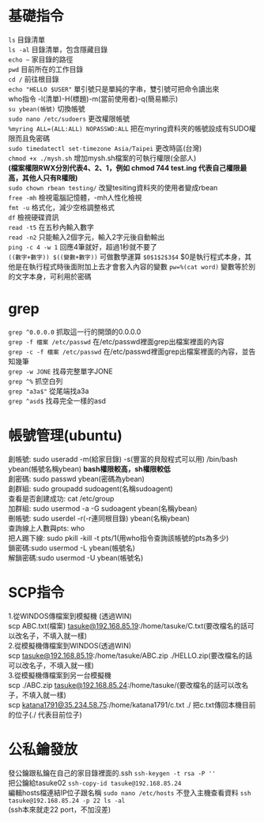 **基礎指令**
==
 ```ls```  目錄清單  
 ```ls -al```  目錄清單，包含隱藏目錄  
 ```echo ~```  家目錄的路徑  
 ```pwd```   目前所在的工作目錄  
 ```cd /```   前往根目錄  
 ```echo "HELLO $USER"```   單引號只是單純的字串，雙引號可把命令讀出來  
who指令 -l(清單)-H(標題)-m(當前使用者)-q(簡易顯示)     
 ```su ybean(帳號)```   切換帳號  
 ```sudo nano /etc/sudoers```  更改權限帳號  
 ```%myring ALL=(ALL:ALL) NOPASSWD:ALL```   把在myring資料夾的帳號設成有SUDO權限而且免密碼  
 ```sudo timedatectl set-timezone Asia/Taipei```   更改時區(台灣)  
 ```chmod +x ./mysh.sh```  增加mysh.sh檔案的可執行權限(全部人)   
**(檔案權限RWX分別代表4、2、1，例如 chmod 744 test.ing 代表自己權限最高，其他人只有R權限)**     
 ```sudo chown rbean testing/```  改變tesiting資料夾的使用者變成rbean   
`free -mh` 檢視電腦記憶體，-mh人性化檢視  
`fmt -u` 格式化，減少空格調整格式  
`df` 檢視硬碟資訊  
`read -t5` 在五秒內輸入數字  
`read -n2` 只能輸入2個字元，輸入2字元後自動輸出  
`ping -c 4 -w 1` 回應4筆就好，超過1秒就不要了  
`((數字+數字)) $((變數+數字))`  可做數學運算
`$0$1$2$3$4` $0是執行程式本身，其他是在執行程式時後面附加上去才會套入內容的變數
`pw=%(cat word)` 變數等於別的文字本身，可利用於密碼 

**grep**
==
`grep ^0.0.0.0` 抓取這一行的開頭的0.0.0.0  
`grep -f 檔案 /etc/passwd`      在/etc/passwd裡面grep出檔案裡面的內容  
`grep -c -f 檔案 /etc/passwd`   在/etc/passwd裡面grep出檔案裡面的內容，並告知幾筆  
`grep -w JONE` 找尋完整單字JONE  
`grep ^%` 抓空白列  
`grep "a3a$"` 從尾端找a3a  
`grep ^asd$`  找尋完全一樣的asd  

**帳號管理(ubuntu)**
==
創帳號: sudo useradd -m(給家目錄) -s(豐富的貝殼程式可以用) /bin/bash ybean(帳號名稱ybean) **bash權限較高，sh權限較低**  
創密碼: sudo passwd ybean(密碼為ybean)  
創群組: sudo groupadd sudoagent(名稱sudoagent)  
查看是否創建成功: cat /etc/group  
加群組: sudo usermod -a -G sudoagent ybean(名稱ybean)  
刪帳號: sudo userdel -r(-r連同根目錄) ybean(名稱ybean)  
查詢線上人數與pts: who  
把人踢下線: sudo pkill -kill -t  pts/1(用who指令查詢該帳號的pts為多少)  
鎖密碼:sudo usermod -L ybean(帳號名)  
解鎖密碼:sudo usermod -U ybean(帳號名)  

**SCP指令**
==
1.從WINDOS傳檔案到模擬機 (透過WIN)  
scp ABC.txt(檔案) tasuke@192.168.85.19:/home/tasuke/C.txt(要改檔名的話可以改名子，不填入就一樣)  
2.從模擬機傳檔案到WINDOS(透過WIN)  
scp tasuke@192.168.85.19:/home/tasuke/ABC.zip ./HELLO.zip(要改檔名的話可以改名子，不填入就一樣)  
3.從模擬機傳檔案到另一台模擬機  
scp ./ABC.zip tasuke@192.168.85.24:/home/tasuke/(要改檔名的話可以改名子，不填入就一樣)  
scp katana1791@35.234.58.75:/home/katana1791/c.txt ./ 把c.txt傳回本機目前的位子(./ 代表目前位子)    

**公私鑰發放**
==
發公鑰跟私鑰在自己的家目錄裡面的.ssh ```ssh-keygen -t rsa -P ''```   
把公鑰給tasuke02 ```ssh-copy-id tasuke@192.168.85.24```  
編輯hosts檔連結IP位子跟名稱  ```sudo nano /etc/hosts```
不登入主機查看資料 ```ssh tasuke@192.168.85.24 -p 22 ls -al```   
(ssh本來就走22 port，不加沒差)





